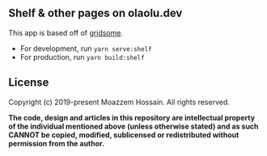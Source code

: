 ## Shelf & other pages on olaolu.dev

This app is based off of [gridsome](https://gridsome.org).

- For development, run `yarn serve:shelf`
- For production, run `yarn build:shelf`

## License

Copyright (c) 2019-present Moazzem Hossain. All rights reserved.

**The code, design and articles in this repository are intellectual property of
the individual mentioned above (unless otherwise stated) and as such CANNOT be
copied, modified, sublicensed or redistributed without permission from the
author.**
